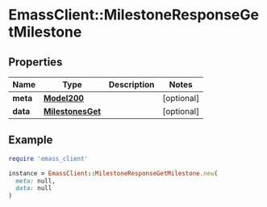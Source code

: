 # EmassClient::MilestoneResponseGetMilestone

## Properties

| Name | Type | Description | Notes |
| ---- | ---- | ----------- | ----- |
| **meta** | [**Model200**](Model200.md) |  | [optional] |
| **data** | [**MilestonesGet**](MilestonesGet.md) |  | [optional] |

## Example

```ruby
require 'emass_client'

instance = EmassClient::MilestoneResponseGetMilestone.new(
  meta: null,
  data: null
)
```

